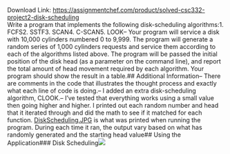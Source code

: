 Download Link: https://assignmentchef.com/product/solved-csc332-project2-disk-scheduling
<br>
Write a program that implements the following disk-scheduling algorithms:1. FCFS2. SSTF3. SCAN4. C-SCAN5. LOOK– Your program will service a disk with 10,000 cylinders numbered 0 to 9,999. The program will generate a random series of 1,000 cylinders requests and service them according to each of the algorithms listed above. The program will be passed the initial position of the disk head (as a parameter on the command line), and report the total amount of head movement required by each algorithm. Your program should show the result in a table.## Additional Information– There are comments in the code that illustrates the thought process and exactly what each line of code is doing.– I added an extra disk-scheduling algorithm, CLOOK.– I’ve tested that everything works using a small value then going higher and higher. I printed out each random number and head that it iterated through and did the math to see if it matched for each function. [DiskScheduling.JPG](images/DiskScheduling.JPG) is what was printed when running the program. During each time it ran, the output vary based on what has randomly generated and the starting head value## Using the Application### Disk Scheduling![](images/DiskScheduling.JPG)